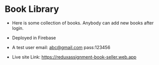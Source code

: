 # Book Library

* Here is some collection of books. Anybody can add new books after login.
* Deployed in Firebase
* A test user email: abc@gmail.com pass:123456

* Live site Link: https://reduxassignment-book-seller.web.app

